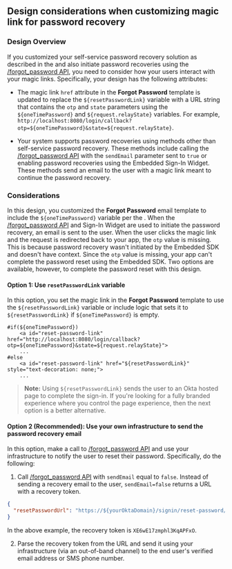## Design considerations when customizing magic link for password recovery

### Design Overview

If you customized your self-service password recovery solution as described in the <StackSnippet snippet="custompwdguide" inline /> and also initiate password recoveries using the [/forgot_password API](/docs/reference/api/users/#forgot-password), you need to consider how your users interact with your magic links. Specifically, your design has the following attributes:

* The magic link `href` attribute in the **Forgot Password** template is updated to replace the `${resetPasswordLink}` variable with a URL string that contains the `otp` and `state` parameters using the `${oneTimePassword}` and `${request.relayState}` variables. For example, `http://localhost:8080/login/callback?otp=${oneTimePassword}&state=${request.relayState}`.

* Your system supports password recoveries using methods other than self-service password recovery. These methods include calling the [/forgot_password API](/docs/reference/api/users/#forgot-password) with the `sendEmail` parameter sent to `true` or enabling password recoveries using the Embedded Sign-In Widget. These methods send an email to the user with a magic link meant to continue the password recovery.

### Considerations

In this design, you customized the **Forgot Password** email template to include the `${oneTimePassword}` variable per the <StackSnippet snippet="custompwdguide" inline />.  When the [/forgot_password API](/docs/reference/api/users/#forgot-password) and Sign-In Widget are used to initiate the password recovery, an email is sent to the user. When the user clicks the magic link and the request is redirected back to your app, the `otp` value is missing. This is because password recovery wasn't initiated by the Embedded SDK and doesn't have context. Since the `otp` value is missing, your app can't complete the password reset using the Embedded SDK. Two options are available, however, to complete the password reset with this design.

#### Option 1: Use `resetPasswordLink` variable

In this option, you set the magic link in the **Forgot Password** template to use the `${resetPasswordLink}` variable or include logic that sets it to `${resetPasswordLink}` if `${oneTimePassword}` is empty.

```velocity
#if(${oneTimePassword})
    <a id="reset-password-link" href="http://localhost:8080/login/callback?otp=${oneTimePassword}&state=${request.relayState}">
    ...
#else
    <a id="reset-password-link" href="${resetPasswordLink}" style="text-decoration: none;">
    ...
```

> **Note:** Using `${resetPasswordLink}` sends the user to an Okta hosted page to complete the sign-in. If you're looking for a fully branded experience where you control the page experience, then the next option is a better alternative.

#### Option 2 (Recommended): Use your own infrastructure to send the password recovery email

In this option, make a call to [/forgot_password API](/docs/reference/api/users/#forgot-password) and use your infrastructure to notify the user to reset their password. Specifically, do the following:

1. Call [/forgot_password API](/docs/reference/api/users/#forgot-password) with `sendEmail` equal to `false`. Instead of sending a recovery email to the user, `sendEmail=false` returns a URL with a recovery token.

```json
{
  "resetPasswordUrl": "https://${yourOktaDomain}/signin/reset-password/XE6wE17zmphl3KqAPFxO"
}
```

In the above example, the recovery token is `XE6wE17zmphl3KqAPFxO`.

2. Parse the recovery token from the URL and send it using your infrastructure (via an out-of-band channel) to the end user's verified email address or SMS phone number.

